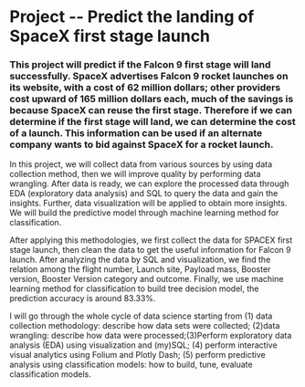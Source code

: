 # Project -- Predict the landing of SpaceX first stage launch 

### This project will predict if the Falcon 9 first stage will land successfully. SpaceX advertises Falcon 9 rocket launches on its website, with a cost of 62 million dollars; other providers cost upward of 165 million dollars each, much of the savings is because SpaceX can reuse the first stage. Therefore if we can determine if the first stage will land, we can determine the cost of a launch. This information can be used if an alternate company wants to bid against SpaceX for a rocket launch. 

In this project, we will collect data from various sources by using data collection method, then we will improve quality by performing data wrangling. After data is ready, we can explore the processed data through EDA (exploratory data analysis) and SQL to query the data and gain the insights. Further, data visualization will be applied to obtain more insights. We will build the predictive model through machine learning method for classification. 


After applying this methodologies, we first collect the data for SPACEX first stage launch, then clean the data to get the useful information for Falcon 9 launch. After analyzing the data by SQL and visualization, we find the relation among the flight number, Launch site, Payload mass, Booster version, Booster Version category  and outcome. Finally, we use machine learning method for classification to build tree decision model, the prediction accuracy is around 83.33%.

I will go through the whole cycle of data science starting from (1) data collection methodology: describe how data sets were collected; (2)data wrangling: describe how data were processed;(3)Perform exploratory data analysis (EDA) using visualization and (my)SQL; (4) perform interactive visual analytics using Folium and Plotly Dash; (5) perform predictive analysis using classification models: how to build, tune, evaluate classification models.

